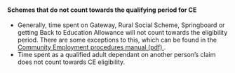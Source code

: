 ####  Schemes that do not count towards the qualifying period for CE

  * Generally, time spent on Gateway, Rural Social Scheme, Springboard or getting Back to Education Allowance will not count towards the eligibility period. There are some exceptions to this, which can be found in the [ Community Employment procedures manual (pdf) ](https://assets.gov.ie/44851/45bfddab6e4a45f7a72203911432304e.pdf) . 
  * Time spent as a qualified adult dependant on another person’s claim does not count towards CE eligibility. 
